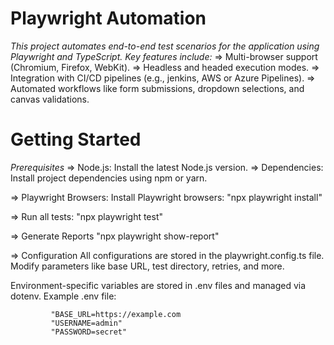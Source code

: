 # Playwright Automation

*This project automates end-to-end test scenarios for the application using Playwright and TypeScript. Key features include:*
=> Multi-browser support (Chromium, Firefox, WebKit).
=> Headless and headed execution modes.
=> Integration with CI/CD pipelines (e.g., jenkins, AWS or Azure Pipelines).
=> Automated workflows like form submissions, dropdown selections, and canvas validations.

# Getting Started
*Prerequisites*
=> Node.js: Install the latest Node.js version.
=> Dependencies: Install project dependencies using npm or yarn.

=> Playwright Browsers: Install Playwright browsers:
             "npx playwright install"

=> Run all tests:
             "npx playwright test"

=> Generate Reports
             "npx playwright show-report"

=> Configuration
All configurations are stored in the playwright.config.ts file. Modify parameters like base URL, test directory, retries, and more.

Environment-specific variables are stored in .env files and managed via dotenv.
Example .env file:

             "BASE_URL=https://example.com
             "USERNAME=admin"
             "PASSWORD=secret"
